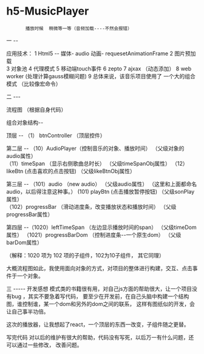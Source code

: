 # h5-MusicPlayer 
           播放时候  稍微等一等（音频加载----不然会报错）
一 --   

应用技术： 
 1 Html5 -- 
         媒体- audio 
         动画- requesetAnimationFrame
 2  图片预加载  
 3 对象池
 4 代理模式
 5 移动端touch事件
 6 zepto 
 7 ajxax （动态添加）
 8 web worker  (处理计算gauss模糊问题)
 9 总体来说，该音乐项目使用了 一个大的组合模式 （比较像宏命令）


二   ---

流程图  （根据自身代码）

组合对象结构--

顶层   --   （1） btnController （顶层控件）


第二层 --  （10）AudioPlayer（控制音乐的对象、播放时间）     （父级对象的audio属性）  
          （11）timeSpan    （显示右侧歌曲总时长）         （父级timeSpanObj属性）
          （12）likeBtn     (点击喜欢的点击按钮)           （父级likeBtnObj属性）
                                                               

第三层 --  （101）audio       （new audio）  （父级audio属性）  （这里和上面都命名audio，以后得注意这种事。）
           (101) playBtn      (点击播放暂停按钮) （父级sonPlay属性）      
          （102）progressBar （滑动进度条，改变播放状态和播放时间） （父级progressBar属性）
                        
  
第四层 --（1020）leftTimeSpan  （左边显示播放时间的span）   （父级timeDom属性）
        （1021）progressBarDom （控制进度条--一个原生dom）  （父级barDom属性）
                                                                 

（解释：1020 项为 102 项的子组件，102为10子组件， 其它同理）                                                                        

大概流程图如此，我使用面向对象的方式，对项目的整体进行构建，交互、点击事件于一个对象。


三 -----
开发感想
模式类的书籍很有用，对自己js方面的帮助很大，让一个项目没有bug ，其实不要急着写代码，
要至少在开发前，在自己头脑中构建一个结构图，谁控制谁，某一个dom和另外的dom之间的联系，
这样有图纸似的开发，会让自己事半功倍。

这次的播放器，让我想起了react，一个顶层的东西一改变，子组件随之更替。


写完代码  对以后的维护有很大的帮助，代码没有写死，以后万一有什么问题，还可以通过一些修改，
改善问题。












